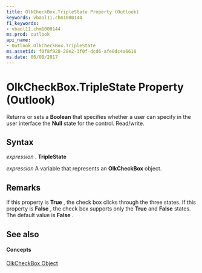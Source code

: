```yaml
---
title: OlkCheckBox.TripleState Property (Outlook)
keywords: vbaol11.chm1000144
f1_keywords:
- vbaol11.chm1000144
ms.prod: outlook
api_name:
- Outlook.OlkCheckBox.TripleState
ms.assetid: f0f8f928-28e2-3f0f-dcd6-afe0dc4a6618
ms.date: 06/08/2017
---
```



# OlkCheckBox.TripleState Property (Outlook)

Returns or sets a **Boolean** that specifies whether a user can specify in the user interface the **Null** state for the control. Read/write.


## Syntax

 _expression_ . **TripleState**

 _expression_ A variable that represents an **OlkCheckBox** object.


## Remarks

If this property is **True** , the check box clicks through the three states. If this property is **False** , the check box supports only the **True** and **False** states. The default value is **False** .


## See also


#### Concepts


[OlkCheckBox Object](olkcheckbox-object-outlook.md)

